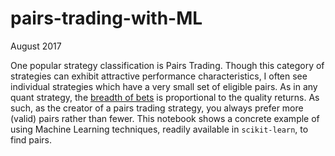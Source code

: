 # pairs-trading-with-ML

August 2017

One popular strategy classification is Pairs Trading. Though this category of strategies can exhibit attractive performance characteristics, I often see individual strategies which have a very small set of eligible pairs. As in any quant strategy, the [breadth of bets](https://blog.quantopian.com/the-foundation-of-algo-success/) is proportional to the quality returns. As such, as the creator of a pairs trading strategy, you always prefer more (valid) pairs rather than fewer. This notebook shows a concrete example of using Machine Learning techniques, readily available in `scikit-learn`, to find pairs.
